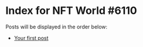 # Index for NFT World #6110
Posts will be displayed in the order below:

- [Your first post](./001-first.md)

